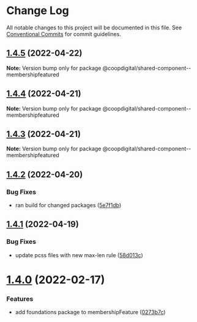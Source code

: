 # Change Log

All notable changes to this project will be documented in this file.
See [Conventional Commits](https://conventionalcommits.org) for commit guidelines.

## [1.4.5](https://github.com/coopdigital/coop-frontend/compare/@coopdigital/shared-component--membershipfeatured@1.4.4...@coopdigital/shared-component--membershipfeatured@1.4.5) (2022-04-22)

**Note:** Version bump only for package @coopdigital/shared-component--membershipfeatured





## [1.4.4](https://github.com/coopdigital/coop-frontend/compare/@coopdigital/shared-component--membershipfeatured@1.4.3...@coopdigital/shared-component--membershipfeatured@1.4.4) (2022-04-21)

**Note:** Version bump only for package @coopdigital/shared-component--membershipfeatured





## [1.4.3](https://github.com/coopdigital/coop-frontend/compare/@coopdigital/shared-component--membershipfeatured@1.4.2...@coopdigital/shared-component--membershipfeatured@1.4.3) (2022-04-21)

**Note:** Version bump only for package @coopdigital/shared-component--membershipfeatured





## [1.4.2](https://github.com/coopdigital/coop-frontend/compare/@coopdigital/shared-component--membershipfeatured@1.4.1...@coopdigital/shared-component--membershipfeatured@1.4.2) (2022-04-20)


### Bug Fixes

* ran build for changed packages ([5e7f1db](https://github.com/coopdigital/coop-frontend/commit/5e7f1dbdf38ca13b8233b81f72d3725b8a47d834))





## [1.4.1](https://github.com/coopdigital/coop-frontend/compare/@coopdigital/shared-component--membershipfeatured@1.4.0...@coopdigital/shared-component--membershipfeatured@1.4.1) (2022-04-19)


### Bug Fixes

* update pcss files with new max-len rule ([58d013c](https://github.com/coopdigital/coop-frontend/commit/58d013c58111ff07521b792b0538bca2690efc74))





# [1.4.0](https://github.com/coopdigital/coop-frontend/compare/@coopdigital/shared-component--membershipfeatured@1.3.8...@coopdigital/shared-component--membershipfeatured@1.4.0) (2022-02-17)


### Features

* add foundations package to membershipFeature ([0273b7c](https://github.com/coopdigital/coop-frontend/commit/0273b7cd00cdcd4b36bc6f8aac5ffacee9944d91))
